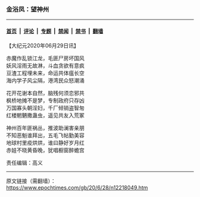 ### 金浴凤：望神州

---

#### [首页](../../../..?n12218049) &nbsp;|&nbsp; [评论](../../../../../epoch-comment?n12218049) &nbsp;|&nbsp; [专题](../../../../../epoch-special?n12218049) &nbsp;|&nbsp; [禁闻](../../../../../epoch-news?n12218049) &nbsp;|&nbsp; [禁书](../../../../../books?n12218049) &nbsp;|&nbsp; [翻墙](https://github.com/gfw-breaker/nogfw/blob/master/README.md?n12218049)


<div class="post_content" id="artbody" itemprop="articleBody">
 <!-- article content begin -->
 <p>
  【大纪元2020年06月29日讯】
 </p>
 <p>
  赤魔作乱锁江龙，毛匪尸房坏国风
  <br/>
  妖风淫雨无故淋，斗血贪欲有意疯
  <br/>
  豆渣工程埋未来，命运共体瘟长空
  <br/>
  海内学子风尘隔，港湾民众怒潮涌
 </p>
 <p>
  花开花谢本自然，脑残何须恋邪共
  <br/>
  枫桥地摊不是梦，专制政府只存凶
  <br/>
  万国寡头朝淫妇，千厂倾销盗智匆
  <br/>
  红楼魍魉撒蛊虫，遥见共友入荒冢
 </p>
 <p>
  神州百年匪祸丛，推波助澜害亲朋
  <br/>
  不知恶魁谁拜出，五毛飞帖勤美容
  <br/>
  地球村里疫烘烘，谁曰静好岁月红
  <br/>
  赤娃不晓黄昏晚，犹唱橱窗醉蟾宫
 </p>
 <p>
  责任编辑：高义
 </p>
 <!-- article content end -->
 <div id="below_article_ad">
 </div>
</div>


---

原文链接（需翻墙）：https://www.epochtimes.com/gb/20/6/28/n12218049.htm